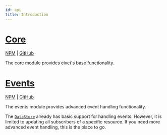 ```yaml
---
id: api
title: Introduction
---
```


# [Core](api-core.md)

[NPM](https://npmjs.com/package/@civet/core) | [GitHub](https://github.com/civet-org/core)

The core module provides civet's base functionality.

# [Events](api-events.md)

[NPM](https://npmjs.com/package/@civet/events) | [GitHub](https://github.com/civet-org/events)

The events module provides advanced event handling functionality.

The [`DataStore`](api-core.md#datastore) already has basic support for handling events. However, it is limited to updating all subscribers of a specific resource. If you need more advanced event handling, this is the place to go.
